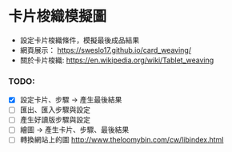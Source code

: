 # 卡片梭織模擬圖

* 設定卡片梭織條件，模擬最後成品結果
* 網頁展示： https://sweslo17.github.io/card_weaving/
* 關於卡片梭織: https://en.wikipedia.org/wiki/Tablet_weaving

### TODO:
* [X] 設定卡片、步驟 -> 產生最後結果
* [ ] 匯出、匯入步驟與設定
* [ ] 產生好讀版步驟與設定
* [ ] 繪圖 -> 產生卡片、步驟、最後結果
* [ ] 轉換網站上的圖 http://www.theloomybin.com/cw/libindex.html

